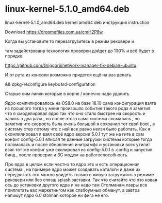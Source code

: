 # linux-kernel-5.1.0_amd64.deb
linux-kernel-5.1.0_amd64.deb kernel amd64 deb инструкция instruction

Download https://dropmefiles.com.ua/cmH2P8w

Когда вы установите то перезагрузитесь в режим рековери и 

там задействована технология проверки дойдет до 100% и всё будет в порядке.

https://github.com/Griggorii/network-manager-fix-debian-ubuntu

И от рута из консоли возможно придется ещё на раз делать

&& dpkg-reconfigure keyboard-configuration

Старые сим линки которые в корне / конечно надо удалить

Ядро компилировалось на OS8.0 на базе 18.10 сама конфигурация взята из прошлого тогда у меня произошло событие 
такого рода я заметил что я смоделировал ядро так что оно стало быстрее на скорость и запись в два раза , но после этого 
сама система сломалась , но заметив что скорость была очень большой я сохранил тот свой boot , а систему стер 
потому что с ней все равно нелзя было работать. 
Как я скомпилировал я взял своё ядро версии 5.0.1 тут же на гите в сам конфиг config-5.0.1 вписал те данные 
загрузки системы которые тогда поломалась и после обновления инитрамфс и установки всех утилит взял тот же конфиг уже 
скопировал из config-5.0.1 в .config и запустил бинд , после проверил и 3G модем на работоспособность.

Про ядра в целом если честно то ядро это и есть операционная система , на примере ядро может создавать каталоги и даже их 
передвигать это можно увидеть только в живую загружаясь в режиме рековери или без сплэш splash заставки. 
Так что считайте что это новая ось до установки другого ядра и не надо там Столманам лавры все приплетать вас маркетингом 
как слабоумных обманут, а завтра напишут ядро 6.0 stolman которое ни фига не его.
